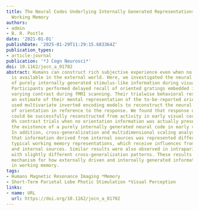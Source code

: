 ```yaml
---
title: The Neural Codes Underlying Internally Generated Representations in Visual
  Working Memory
authors:
- admin
- B. R. Postle
date: '2021-01-01'
publishDate: '2025-01-29T11:29:15.683364Z'
publication_types:
- article-journal
publication: '*J Cogn Neurosci*'
doi: 10.1162/jocn_a_01702
abstract: Humans can construct rich subjective experience even when no information
  is available in the external world. Here, we investigated the neural representation
  of purely internally generated stimulus-like information during visual working memory.
  Participants performed delayed recall of oriented gratings embedded in noise with
  varying contrast during fMRI scanning. Their trialwise behavioral responses provided
  an estimate of their mental representation of the to-be-reported orientation. We
  used multivariate inverted encoding models to reconstruct the neural representations
  of orientation in reference to the response. We found that response orientation
  could be successfully reconstructed from activity in early visual cortex, even on
  0% contrast trials when no orientation information was actually presented, suggesting
  the existence of a purely internally generated neural code in early visual cortex.
  In addition, cross-generalization and multidimensional scaling analyses demonstrated
  that information derived from internal sources was represented differently from
  typical working memory representations, which receive influences from both external
  and internal sources. Similar results were also observed in intraparietal sulcus,
  with slightly different cross-generalization patterns. These results suggest a potential
  mechanism for how externally driven and internally generated information is maintained
  in working memory.
tags:
- Humans Magnetic Resonance Imaging *Memory
- Short-Term Parietal Lobe Photic Stimulation *Visual Perception
links:
- name: URL
  url: https://doi.org/10.1162/jocn_a_01702
---
```

